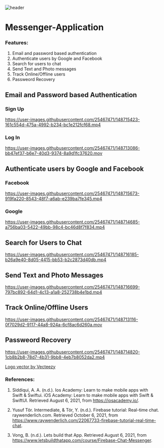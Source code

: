 
​![header](https://user-images.githubusercontent.com/25467471/148667308-a07a91de-9934-47ba-99cb-ad95b578e982.png)

# Messenger-Application

### Features:
1. Email and password based authentication
2. Authenticate users by Google and Facebook
3. Search for users to chat 
4. Send Text and Photo messages
5. Track Online/Offline users
6. Passweord Recovery

## Email and Password based Authentication
### Sign Up

https://user-images.githubusercontent.com/25467471/148715423-161c554d-475a-4992-b234-bc1e212fcf68.mp4


### Log In
https://user-images.githubusercontent.com/25467471/148713086-bb47ef37-b6e7-40d3-9374-8a9d1fc37620.mov

## Authenticate users by Google and Facebook

### Facebook

https://user-images.githubusercontent.com/25467471/148715673-919fa220-8543-48f7-a6ab-e239ba7fe345.mp4


### Google

https://user-images.githubusercontent.com/25467471/148714685-a756ba03-5422-49bb-98c4-bc46d8f7f834.mp4



## Search for Users to Chat 

https://user-images.githubusercontent.com/25467471/148716185-b26a9e40-8d05-4415-bb53-b2c2873d40db.mp4

## Send Text and Photo Messages

https://user-images.githubusercontent.com/25467471/148716699-797bc892-64d1-4c13-a1a8-252738b4e1bd.mp4

## Track Online/Offline Users
https://user-images.githubusercontent.com/25467471/148713116-0f7029d2-9117-44a8-924a-6cf8ac6d260a.mov
## Passweord Recovery

https://user-images.githubusercontent.com/25467471/148714820-1cb8b2b8-78d7-4b31-9bb8-4eb7b8052da2.mp4


<a href="https://www.vecteezy.com/vector-art/561480-chat-app-logo-icon-vector">Logo vector by Vecteezy</a>

### References:

1. Siddiqui, A. A. (n.d.). Ios Academy: Learn to make mobile apps with Swift & Swiftui. iOS Academy: Learn to make mobile apps with Swift & SwiftUI. Retrieved August 6, 2021, from https://iosacademy.io/.

2. Yusuf Tör. Intermediate, & Tör, Y. (n.d.). Firebase tutorial: Real-time chat. raywenderlich.com. Retrieved October 6, 2021, from https://www.raywenderlich.com/22067733-firebase-tutorial-real-time-chat.

3. Vong, B. (n.d.). Lets build that App. Retrieved August 6, 2021, from https://www.letsbuildthatapp.com/course/Firebase-Chat-Messenger.

